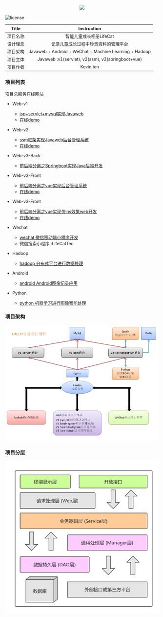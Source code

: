 <p align="center">
  <img src="https://github.com/kevinten10/LifeCat-System/blob/master/cat.svg">
</p>

<p align="center">
  
  <p>
    <img src="https://img.shields.io/github/license/mashape/apistatus.svg" alt="license">
  </p>

</p>

|Title|Instruction|
|---|:---:|
|项目名称   |智能儿童成长相册LifeCat 
|设计理念   |记录儿童成长过程中珍贵资料的管理平台
|项目架构   |Javaweb + Android + WeChat + Machine Learning + Hadoop
|项目主体   |Javaweb :v1(servlet), v2(ssm), v3(springboot+vue)
|项目作者   |Kevin ten

### 项目列表

[项目总服务在线网站](http://47.106.11.84)

  * Web-v1   
    * [jsp+servlet+mysql实现Javaweb](https://github.com/kevinten10/lifecatweb)   
    * [在线demo](http://www.lifecat.club:8080/lifecatweb/)
   
  * Web-v2
    * [ssm框架实现Javaweb后台管理系统](https://github.com/kevinten10/SSM-lifecat)  
    * [在线demo](http://www.lifecat.club:8080/ssm/)
  
  * Web-v3-Back
    * [前后端分离之Springboot实现Java后端开发](https://github.com/kevinten10/springboot-lifecat)  
  
  * Web-v3-Front 
    * [前后端分离之vue实现后台管理系统](https://github.com/kevinten10/Vue-Admin-lifecat)  
    * [在线demo](http://www.lifecat.club/admin)
  
  * Web-v3-Front 
    * [前后端分离之vue实现仿ins效果web开发](https://github.com/kevinten10/Web-lifecat)  
    * [在线demo](http://www.lifecat.club/lifecat)
  
  * Wechat 
    * [wechat 微信移动端小程序开发](https://github.com/kevinten10/WeChat-lifecat)  
    * 微信搜索小程序 :LifeCatTen
  
  * Hadoop 
    * [hadoop 分布式平台进行数据处理](https://github.com/kevinten10/Hadoop-lifecat)  
  
  * Android 
    * [android Android图像记录应用](https://github.com/kevinten10/Android-lifecat)  
  
  * Python 
    * [python 机器学习进行图像智能处理](https://github.com/kevinten10/Python-lifecat) 
   
### 项目架构

  ![项目架构](project.png)
  
### 项目分层

  ![项目分层](back.png)
  
### 